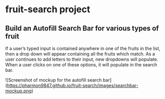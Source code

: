 # **fruit-search project**

## Build an Autofill Search Bar for various types of fruit

If a user’s typed input is contained anywhere in one of the fruits in the list, then a drop down will appear containing all the fruits which match. As a user continues to add letters to their input, new dropdowns will populate. When a user clicks on one of these options, it will populate in the search bar.

![Screenshot of mockup for the autofill search bar]
(https://pharmon9847.github.io/fruit-search/images/searchbar-mockup.png)
